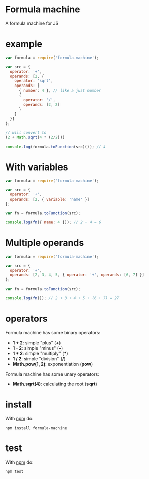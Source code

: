 Formula machine
=============

A formula machine for JS

example
=======

```js
var formula = require('formula-machine');

var src = {
  operator: '+',
  operands: [2, {
    operator: 'sqrt',
    operands: [
      { number: 4 }, // like a just number
      {
        operator: '/',
        operands: [2, 2]
      }
    ]
  }]
};

// will convert to
(2 + Math.sqrt(4 * (2/2)))

console.log(formula.toFunction(src)()); // 4
```

With variables
==============

```js
var formula = require('formula-machine');

var src = {
  operator: '+',
  operands: [2, { variable: 'name' }]
};

var fn = formula.toFunction(src);

console.log(fn({ name: 4 })); // 2 + 4 = 6
```

Multiple operands
=================

```js
var formula = require('formula-machine');

var src = {
  operator: '+',
  operands: [2, 3, 4, 5, { operator: '+', operands: [6, 7] }]
};

var fn = formula.toFunction(src);

console.log(fn()); // 2 + 3 + 4 + 5 + (6 + 7) = 27
```

operators
=========

Formula machine has some binary operators:

* **1 + 2**: simple "plus" (**+**)
* **1 - 2**: simple "minus" (**-**)
* **1 * 2**: simple "multiply" (__*__)
* **1 / 2**: simple "division" (**/**)
* **Math.pow(1, 2)**: exponentiation (**pow**)

Formula machine has some unary operators:

* **Math.sqrt(4)**: calculating the root (**sqrt**)

install
=======

With [npm](https://www.npmjs.com/package/formula-machine) do:

```
npm install formula-machine
```

test
====

With [npm](https://www.npmjs.com/package/formula-machine) do:

```
npm test
```